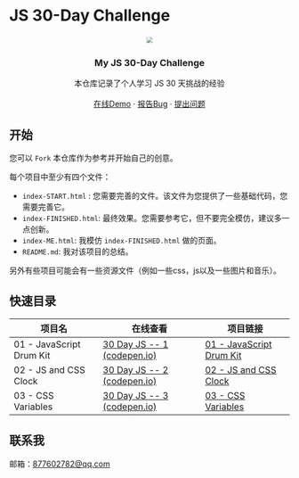 ﻿# JS 30-Day Challenge

<a href="https://github.com/LY220214/JavaScript30" style="with:100%;display: flex;align-items: center;justify-content: center;">
    <img src="https://javascript30.com/images/JS3-social-share.png" style="transform: scale(0.7)"/>
</a>

  <h3 align="center">My JS 30-Day Challenge</h3>
  <p align="center">
    本仓库记录了个人学习 JS 30 天挑战的经验
    <br />
    <br />
    <a href="https://codepen.io/LY220214">在线Demo</a>
    ·
    <a href="https://github.com/LY220214/JavaScript30/issues">报告Bug</a>
    ·
    <a href="https://github.com/LY220214/JavaScript30/issues">提出问题</a>
  </p>




## 开始

您可以 `Fork` 本仓库作为参考并开始自己的创意。



每个项目中至少有四个文件：

- `index-START.html` : 您需要完善的文件。该文件为您提供了一些基础代码，您需要完善它。
- `index-FINISHED.html`: 最终效果。您需要参考它，但不要完全模仿，建议多一点创新。
- `index-ME.html`: 我模仿 `index-FINISHED.html` 做的页面。
- `README.md`: 我对该项目的总结。

另外有些项目可能会有一些资源文件（例如一些css，js以及一些图片和音乐）。



## 快速目录

| 项目名                   | 在线查看                                                     | 项目链接                                                     |
| ------------------------ | ------------------------------------------------------------ | ------------------------------------------------------------ |
| 01 - JavaScript Drum Kit | [30 Day JS -- 1 (codepen.io)](https://codepen.io/LY220214/full/oNRNbYB) | [01 - JavaScript Drum Kit](01%20-%20JavaScript%20Drum%20Kit) |
| 02 - JS and CSS Clock    | [30 Day JS -- 2 (codepen.io)](https://codepen.io/LY220214/full/MWdWVpV) | [02 - JS and CSS Clock](02%20-%20JS%20and%20CSS%20Clock)     |
| 03 - CSS Variables       | [30 Day JS -- 3 (codepen.io)](https://codepen.io/LY220214/full/OJYPJKg) | [03 - CSS Variables](03%20-%20CSS%20Variables)               |



## 联系我

邮箱：877602782@qq.com
